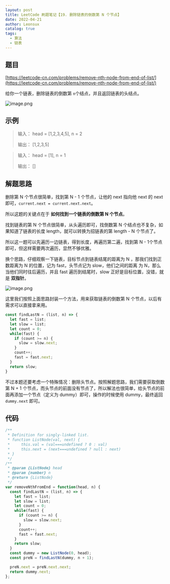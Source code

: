 ```yaml
---
layout: post
title: LeetCode 刷题笔记【19. 删除链表的倒数第 N 个节点】
date: 2022-04-21
author: Leonsux
catalog: true
tags: 
  - 算法
  - 链表
---
```


## 题目
[https://leetcode-cn.com/problems/remove-nth-node-from-end-of-list/](https://leetcode-cn.com/problems/remove-nth-node-from-end-of-list/)

给你一个链表，删除链表的倒数第 `n`个结点，并且返回链表的头结点。

![image.png](https://p3-juejin.byteimg.com/tos-cn-i-k3u1fbpfcp/c703e18e782f45898ad06cf7f6d62a2f~tplv-k3u1fbpfcp-zoom-1.image)

## 示例

> 输入： head = [1,2,3,4,5], n = 2
>
> 输出： [1,2,3,5]

> 输入： head = [1], n = 1
>
> 输出： []

## 解题思路

删除第 N 个节点很简单，找到第 N - 1 个节点，让他的 next 指向他 next 的 next即可，`current.next = current.next.next`。

所以这题的关键点在于 **如何找到一个链表的倒数第 N 个节点**。

找到链表的第 N 个节点很简单，从头遍历即可，找倒数第 N 个结点也不复杂，如果知道了链表的长度 length，就可以转换为招链表的第 length - N 个节点了。

所以这一题可以先遍历一边链表，得到长度，再遍历第二遍，找到第 N - 1个节点即可，但这样需要两次遍历，显然不够优雅。

换个思路，仔细观察一下链表，目标节点到链表结尾的距离为 N ，那我们找到正数距离为 N 的位置，记为 fast，头节点记为 slow，他们之间的距离 为 N，那么当他们同时往后遍历，并且 fast 遍历到结尾时，slow 正好是目标位置，没错，就是 **双指针**。

![image.png](https://p3-juejin.byteimg.com/tos-cn-i-k3u1fbpfcp/2aec73f66f664336acaa3936a3bf92b6~tplv-k3u1fbpfcp-zoom-1.image)

这里我们按照上面思路封装一个方法，用来获取链表的倒数第 N 个节点，以后有需求可以直接拿来用。

```js
const findLastN = (list, n) => {
  let fast = list;
  let slow = list;
  let count = 0;
  while(fast) {
    if (count >= n) {
      slow = slow.next;
    }
    count++;
    fast = fast.next;
  }
  return slow;
}
```

不过本题还要考虑一个特殊情况：删除头节点。按照解题思路，我们需要获取倒数第 N + 1 个节点，而头节点的前面没有节点了，所以解法也很简单，给头节点的前面再添加一个节点（定义为 dummy）即可，操作的时候使用 dummy，最终返回 `dummy.next` 即可。


## 代码

```javascript
/**
 * Definition for singly-linked list.
 * function ListNode(val, next) {
 *     this.val = (val===undefined ? 0 : val)
 *     this.next = (next===undefined ? null : next)
 * }
 */
/**
 * @param {ListNode} head
 * @param {number} n
 * @return {ListNode}
 */
var removeNthFromEnd = function(head, n) {
  const findLastN = (list, n) => {
    let fast = list;
    let slow = list;
    let count = 0;
    while(fast) {
      if (count >= n) {
        slow = slow.next;
      }
      count++;
      fast = fast.next;
    }
    return slow;
  }
  const dummy = new ListNode(0, head);
  const preN = findLastN(dummy, n + 1);

  preN.next = preN.next.next;
  return dummy.next;
};
```
